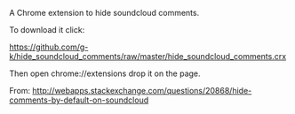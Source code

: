 A Chrome extension to hide soundcloud comments.

To download it click:

https://github.com/g-k/hide_soundcloud_comments/raw/master/hide_soundcloud_comments.crx

Then open chrome://extensions drop it on the page.


From: http://webapps.stackexchange.com/questions/20868/hide-comments-by-default-on-soundcloud
